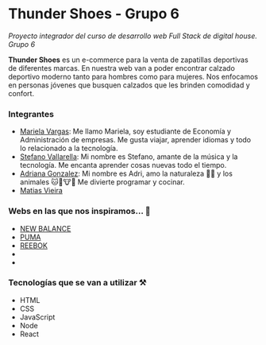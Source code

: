 # Thunder Shoes - Grupo 6
*Proyecto integrador del curso de desarrollo web Full Stack de digital house. Grupo 6*

**Thunder Shoes** es un e-commerce para la venta de zapatillas deportivas de diferentes marcas. En nuestra web van a poder encontrar calzado deportivo moderno tanto para hombres como para mujeres. Nos enfocamos en personas jóvenes que busquen calzados que les brinden comodidad y confort.

### Integrantes
- [Mariela Vargas](https://github.com/mar156): Me llamo Mariela, soy estudiante de Economía y Administración de empresas. Me gusta viajar, aprender idiomas y todo lo relacionado a la tecnología.
- [Stefano Vallarella](https://github.com/stefanovallarella): Mi nombre es Stefano, amante de la música y la tecnología. Me encanta aprender cosas nuevas todo el tiempo.
- [Adriana Gonzalez](https://github.com/AdrianaEG): Mi nombre es Adri, amo la naturaleza :cactus::ocean: y los animales :cat::dog::cow::panda_face: Me divierte programar y cocinar.
- [Matias Vieira]()

### Webs en las que nos inspiramos... :pencil:
- [NEW BALANCE](https://www.newbalance.com/)
- [PUMA](https://us.puma.com/)
- [REEBOK](https://www.reebok.com.ar/)
-
-

### Tecnologías que se van a utilizar :hammer_and_pick:
- HTML
- CSS
- JavaScript
- Node 
- React
